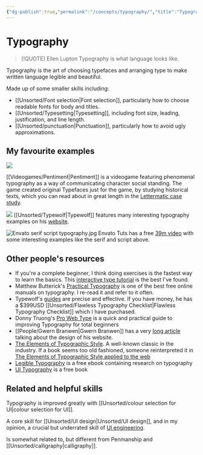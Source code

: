 ```yaml
---
{"dg-publish":true,"permalink":"/concepts/typography/","title":"Typography","updated":"2025-10-09T16:56:02.636-07:00"}
---
```



# Typography

> [!QUOTE] Ellen Lupton
> Typography is what language looks like.

Typography is the art of choosing typefaces and arranging type to make written language legible and beautiful. 

Made up of some smaller skills including:

- [[Unsorted/Font selection\|Font selection]], particularly how to choose readable fonts for body and titles.
- [[Unsorted/Typesetting\|Typesetting]], including font size, leading, justification, and line length.
- [[Unsorted/punctuation\|Punctuation]], particularly how to avoid ugly approximations.

## My favourite examples

![](https://res.cloudinary.com/didjqvf50/image/upload/v1675651968/notes/Pentiment_GIFs_Scene-004a_10fps.gif)

[[Videogames/Pentiment\|Pentiment]] is a videogame featuring phenomenal typography as a way of communicating character social standing. The game created original Typefaces just for the game, by studying historical texts, which you can read about in great length in the [Lettermatic case study](https://lettermatic.com/custom/pentiment).

![](/img/user/Embeds/phillip_fivel_typography.png)
[[Unsorted/Typewolf\|Typewolf]] features many interesting typography examples on his [website](https://www.typewolf.com/).

![Envato serif script typography.jpg](/img/user/Embeds/Envato%20serif%20script%20typography.jpg)
Envato Tuts has a free [39m video](https://youtu.be/yAuUDyUC-GM) with some interesting examples like the serif and script above.


## Other people's resources

- If you're a complete beginner, I think doing exercises is the fastest way to learn the basics. This [interactive type tutorial](https://www.learnui.design/tools/typography-tutorial.html) is the best I've found.
- Matthew Butterick's [Practical Typography](https://practicaltypography.com/) is one of the best free online manuals on typography. I re-read it and refer to it often. 
- Typewolf's [guides](https://www.typewolf.com/guides) are precise and effective. If you have money, he has a $399USD [[Unsorted/Flawless Typography Checklist\|Flawless Typography Checklist]] which I have purchased.
- Donny Truong's [Pro Web Type](https://prowebtype.com/) is a quick and practical guide to improving Typography for total beginners
- [[People/Gwern Branwen\|Gwern Branwen]] has a very [long article](https://www.gwern.net/Design) talking about the design of his website.
- [The Elements of Typographic Style](https://readings.design/PDF/the_elements_of_typographic_style.pdf). A well-known classic in the industry. If a book seems too old fashioned, someone reinterpreted it in [The Elements of Typographic Style applied to the web](http://webtypography.net/toc/)
- [Legible Typography](https://legible-typography.com/en/) is a free ebook containing research on typography
- [UI Typography](https://imperavi.com/books/ui-typography/intro/why-this-book/) is a free book

## Related and helpful skills

Typography is improved greatly with [[Unsorted/colour selection for UI\|colour selection for UI]].

A core skill for [[Unsorted/UI design\|Unsorted/UI design]], and in my opinion, a crucial but underrated skill of [UI engineering](UI%20engineering.md).

Is somewhat related to, but different from Penmanship and [[Unsorted/calligraphy\|calligraphy]].
